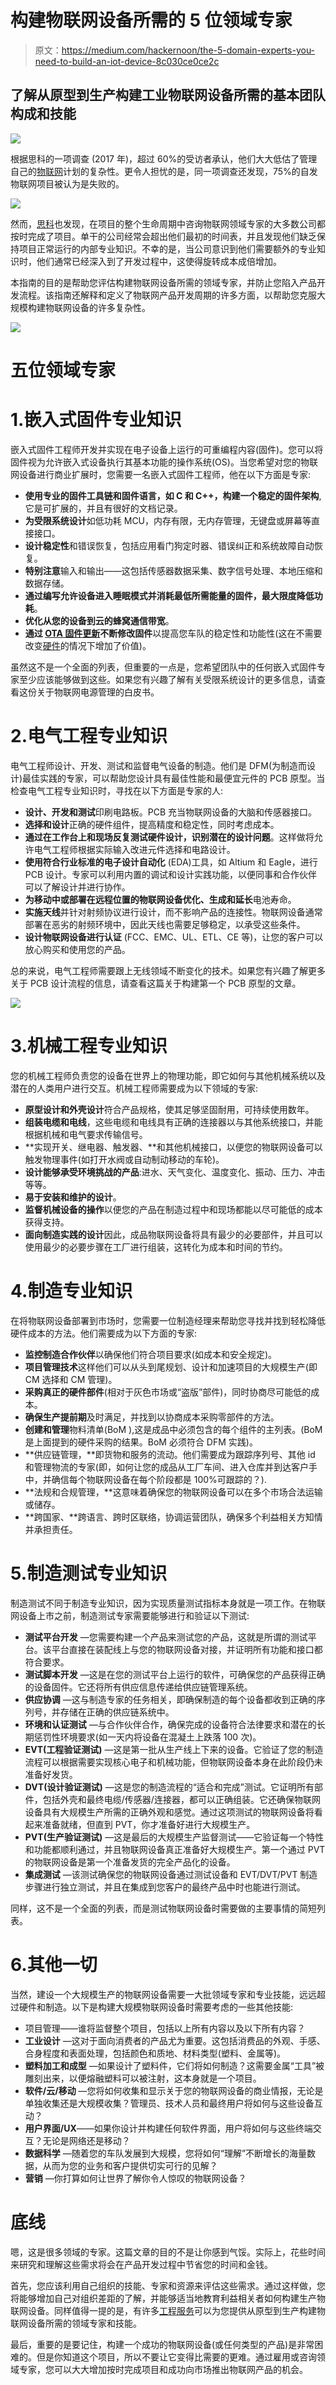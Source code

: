 # 构建物联网设备所需的 5 位领域专家

> 原文：<https://medium.com/hackernoon/the-5-domain-experts-you-need-to-build-an-iot-device-8c030ce0ce2c>

## 了解从原型到生产构建工业物联网设备所需的基本团队构成和技能

![](img/c142799d92293f1b8a1af4041d0fd20f.png)

根据思科的一项调查 (2017 年)，超过 60%的受访者承认，他们大大低估了管理自己的[物联网](https://hackernoon.com/tagged/iot)计划的复杂性。更令人担忧的是，同一项调查还发现，75%的自发物联网项目被认为是失败的。

![](img/62cb4d1599022e8d0d76bd8aea62d381.png)

然而，[思科](https://newsroom.cisco.com/press-release-content?articleId=1847422)也发现，在项目的整个生命周期中咨询物联网领域专家的大多数公司都按时完成了项目。单干的公司经常会超出他们最初的时间表，并且发现他们缺乏保持项目正常运行的内部专业知识。不幸的是，当公司意识到他们需要额外的专业知识时，他们通常已经深入到了开发过程中，这使得旋转成本成倍增加。

本指南的目的是帮助您评估构建物联网设备所需的领域专家，并防止您陷入产品开发流程。该指南还解释和定义了物联网产品开发周期的许多方面，以帮助您克服大规模构建物联网设备的许多复杂性。

![](img/104ec375476b5d25887df6bffc6e73bb.png)

# 五位领域专家

# 1.嵌入式固件专业知识

嵌入式固件工程师开发并实现在电子设备上运行的可重编程内容(固件)。您可以将固件视为允许嵌入式设备执行其基本功能的操作系统(OS)。当您希望对您的物联网设备进行商业扩展时，您需要一名嵌入式固件工程师，他在以下方面是专家:

*   **使用专业的固件工具链和固件语言，如 C 和 C++，构建一个稳定的固件架构**,它是可扩展的，并且有很好的文档记录。
*   **为受限系统设计**如低功耗 MCU，内存有限，无内存管理，无键盘或屏幕等直接接口。
*   **设计稳定性**和错误恢复，包括应用看门狗定时器、错误纠正和系统故障自动恢复。
*   **特别注意**输入和输出——这包括传感器数据采集、数字信号处理、本地压缩和数据存储。
*   **通过编写允许设备进入睡眠模式并消耗最低所需能量的固件，最大限度降低功耗**。
*   **优化从您的设备到云的蜂窝通信带宽**。
*   **通过 [OTA 固件更新](https://blog.particle.io/2017/12/18/over-the-air-firmware-the-critical-driver-of-iot-success-859927/)不断修改固件**以提高您车队的稳定性和功能性(这在不需要改变[硬件](https://hackernoon.com/tagged/hardware)的情况下增加了价值)。

虽然这不是一个全面的列表，但重要的一点是，您希望团队中的任何嵌入式固件专家至少应该能够做到这些。如果您有兴趣了解有关受限系统设计的更多信息，请查看这份关于物联网电源管理的白皮书。

# 2.电气工程专业知识

电气工程师设计、开发、测试和监督电气设备的制造。他们是 DFM(为制造而设计)最佳实践的专家，可以帮助您设计具有最佳性能和最便宜元件的 PCB 原型。当检查电气工程专业知识时，寻找在以下方面是专家的人:

*   **设计、开发和测试**印刷电路板。PCB 充当物联网设备的大脑和传感器接口。
*   **选择和设计**正确的硬件组件，提高精度和稳定性，同时考虑成本。
*   **通过在工作台上和现场反复测试硬件设计，识别潜在的设计问题**。这样做将允许电气工程师根据实际输入改进元件选择和电路设计。
*   **使用符合行业标准的电子设计自动化** (EDA)工具，如 Altium 和 Eagle，进行 PCB 设计。专家可以利用内置的调试和设计实践功能，以便同事和合作伙伴可以了解设计并进行协作。
*   **为移动中或部署在远程位置的物联网设备优化、生成和延长**电池寿命。
*   **实施天线**并针对射频协议进行设计，而不影响产品的连接性。物联网设备通常部署在恶劣的射频环境中，因此天线也需要足够稳定，以承受这些条件。
*   **设计物联网设备进行认证** (FCC、EMC、UL、ETL、CE 等)，让您的客户可以放心购买和使用您的产品。

总的来说，电气工程师需要跟上无线领域不断变化的技术。如果您有兴趣了解更多关于 PCB 设计流程的信息，请查看这篇关于构建第一个 PCB 原型的文章。

![](img/655d8435f7ab122f5e130bd8bade24d3.png)

# 3.机械工程专业知识

您的机械工程师负责您的设备在世界上的物理功能，即它如何与其他机械系统以及潜在的人类用户进行交互。机械工程师需要成为以下领域的专家:

*   **原型设计和外壳设计**符合产品规格，使其足够坚固耐用，可持续使用数年。
*   **组装电缆和电线**，这些电缆和电线具有正确的连接器以与其他系统接口，并能根据机械和电气要求传输信号。
*   **实现开关、继电器、触发器、**和其他机械接口，以便您的物联网设备可以触发物理事件(如打开水阀或自动制动移动的车轮)。
*   **设计能够承受环境挑战的产品**:进水、天气变化、温度变化、振动、压力、冲击等等。
*   **易于安装和维护的设计**。
*   **监督机械设备的操作**以便您的产品在制造过程中和现场都能以尽可能低的成本获得支持。
*   **面向制造实践的设计**因此，成品物联网设备将具有最少的必要部件，并且可以使用最少的必要步骤在工厂进行组装，这转化为成本和时间的节约。

# 4.制造专业知识

在将物联网设备部署到市场时，您需要一位制造经理来帮助您寻找并找到轻松降低硬件成本的方法。他们需要成为以下方面的专家:

*   **监控制造合作伙伴**以确保他们符合项目要求(如成本和安全规定)。
*   **项目管理技术**这样他们可以从头到尾规划、设计和加速项目的大规模生产(即 CM 选择和 CM 管理)。
*   **采购真正的硬件部件**(相对于灰色市场或“盗版”部件)，同时协商尽可能低的成本。
*   **确保生产提前期**及时满足，并找到以协商成本采购零部件的方法。
*   **创建和管理**物料清单(BoM ),这是成品中必须包含的每个组件的主列表。(BoM 是上面提到的硬件采购的结果。BoM 必须符合 DFM 实践)。
*   **供应链管理，**即货物和服务的流动。他们需要成为跟踪序列号、其他 id 和管理物流的专家(即，如何让您的成品从工厂车间、进入仓库并到达客户手中，并确信每个物联网设备在每个阶段都是 100%可跟踪的？).
*   **法规和合规管理，**这意味着确保您的物联网设备可以在多个市场合法运输或储存。
*   **跨国家、**跨语言、跨时区联络，协调运营团队，确保多个利益相关方知情并承担责任。

# 5.制造测试专业知识

制造测试不同于制造专业知识，因为实现质量测试指标本身就是一项工作。在物联网设备上市之前，制造测试专家需要能够进行和验证以下测试:

*   **测试平台开发** —您需要构建一个产品来测试您的产品，这就是所谓的测试平台。该平台直接在装配线上与您的物联网设备对接，并证明所有功能和接口都符合要求。
*   **测试脚本开发** —这是在您的测试平台上运行的软件，可确保您的产品获得正确的设备固件。它还将所有供应信息传递给供应链管理系统。
*   **供应协调** —这与制造专家的任务相关，即确保制造的每个设备都收到正确的序列号，并存储在正确的供应链系统中。
*   **环境和认证测试** —与合作伙伴合作，确保完成的设备符合法律要求和潜在的长期惩罚性环境要求(如一天内将设备在混凝土上跌落 100 次)。
*   **EVT(工程验证测试)** —这是第一批从生产线上下来的设备。它验证了您的制造流程可以根据需要实现核心电子和机械功能，但物联网设备本身在此阶段仍未准备好发货。
*   **DVT(设计验证测试)** —这是您的制造流程的“适合和完成”测试。它证明所有部件，包括外壳和最终电缆/传感器/连接器，都可以正确组装。它还确保物联网设备具有大规模生产所需的正确外观和感觉。通过这项测试的物联网设备将看起来准备就绪，但直到 PVT，你才准备好进行大规模生产。
*   **PVT(生产验证测试)** —这是最后的大规模生产监督测试——它验证每一个特性和功能都顺利通过，并且物联网设备真正准备好大规模生产。第一个通过 PVT 的物联网设备是第一个准备发货的完全产品化的设备。
*   **集成测试** —该测试确保您的物联网设备通过测试设备和 EVT/DVT/PVT 制造步骤进行独立测试，并且在集成到您客户的最终产品中时也能进行测试。

同样，这不是一个全面的列表，而是测试物联网设备时需要做的主要事情的简短列表。

# 6.其他一切

当然，建设一个大规模生产的物联网设备需要一大批领域专家和专业技能，远远超过硬件和制造。以下是构建大规模物联网设备时需要考虑的一些其他技能:

*   项目管理——谁将监督整个项目，包括以上所有内容以及以下所有内容？
*   **工业设计** —这对于面向消费者的产品尤为重要。这包括消费品的外观、手感、合身程度和表面处理，包括颜色和质地、材料类型(塑料、金属等)。
*   **塑料加工和成型** —如果设计了塑料件，它们将如何制造？这需要金属“工具”被雕刻出来，以便熔融塑料可以被注射，这本身就是一个项目。
*   **软件/云/移动** —您将如何收集和显示关于您的物联网设备的商业情报，无论是单独收集还是大规模收集？管理员、技术人员和最终用户将如何与这些设备互动？
*   **用户界面/UX**——如果你设计并构建任何软件界面，用户将如何与这些终端交互？无论是网络还是移动？
*   **数据科学** —随着您的车队发展到大规模，您将如何“理解”不断增长的海量数据，从而为您的业务和客户提供切实可行的见解？
*   **营销** —你打算如何让世界了解你令人惊叹的物联网设备？

# 底线

嗯，这是很多领域的专家。这篇文章的目的不是让你感到气馁。实际上，花些时间来研究和理解这些需求将会在产品开发过程中节省您的时间和金钱。

首先，您应该利用自己组织的技能、专家和资源来评估这些需求。通过这样做，您将能够增加自己对组织差距的了解，并能够适当地教育利益相关者如何构建生产物联网设备。同样值得一提的是，有许多[工程服务](https://www.particle.io/particle-studios/)可以为您提供从原型到生产构建物联网设备所需的领域专家和技能。

最后，重要的是要记住，构建一个成功的物联网设备(或任何类型的产品)是非常困难的。但是你知道这个项目，所以不要让它变得比需要的更难。通过雇用或咨询领域专家，您可以大大增加按时完成项目和成功向市场推出物联网产品的机会。